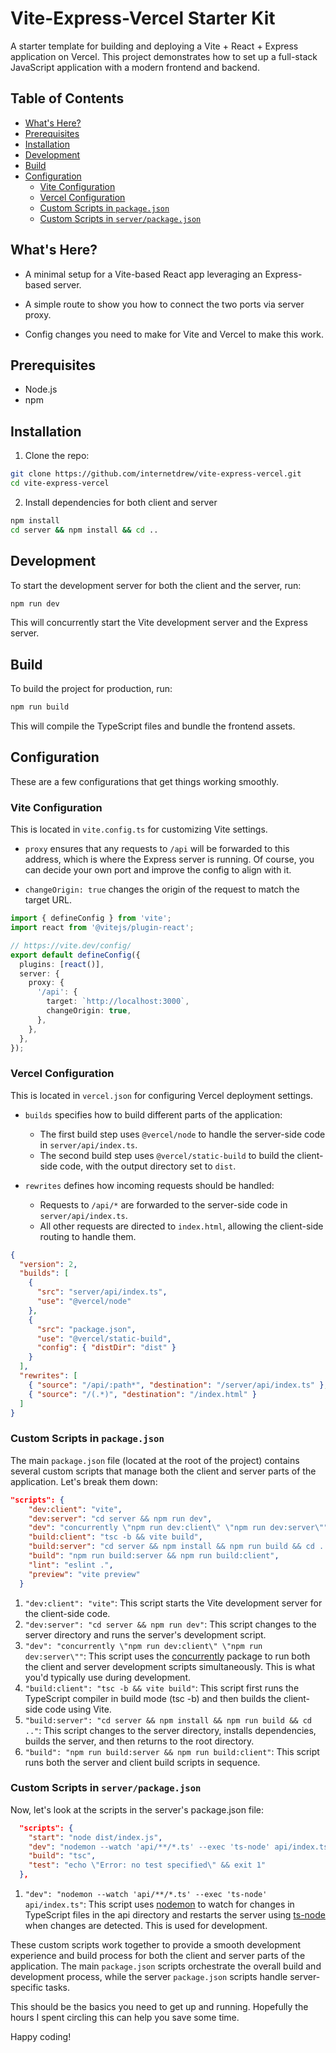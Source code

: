 # Vite-Express-Vercel Starter Kit

A starter template for building and deploying a Vite + React + Express application on Vercel. This project demonstrates how to set up a full-stack JavaScript application with a modern frontend and backend.

## Table of Contents

- [What's Here?](#whats-here)
- [Prerequisites](#prerequisites)
- [Installation](#installation)
- [Development](#development)
- [Build](#build)
- [Configuration](#configuration)
  - [Vite Configuration](#vite-configuration)
  - [Vercel Configuration](#vercel-configuration)
  - [Custom Scripts in `package.json`](#custom-scripts-in-packagejson)
  - [Custom Scripts in `server/package.json`](#custom-scripts-in-serverpackagejson)

## What's Here?

- A minimal setup for a Vite-based React app leveraging an Express-based server.

- A simple route to show you how to connect the two ports via server proxy.

- Config changes you need to make for Vite and Vercel to make this work.

## Prerequisites

- Node.js
- npm

## Installation

1. Clone the repo:

```bash
git clone https://github.com/internetdrew/vite-express-vercel.git
cd vite-express-vercel
```

2. Install dependencies for both client and server

```bash
npm install
cd server && npm install && cd ..
```

## Development

To start the development server for both the client and the server, run:

```bash
npm run dev
```

This will concurrently start the Vite development server and the Express server.

## Build

To build the project for production, run:

```bash
npm run build
```

This will compile the TypeScript files and bundle the frontend assets.

## Configuration

These are a few configurations that get things working smoothly.

### Vite Configuration

This is located in `vite.config.ts` for customizing Vite settings.

- `proxy` ensures that any requests to `/api` will be forwarded to this address, which is where the Express server is running. Of course, you can decide your own port and improve the config to align with it.

- `changeOrigin: true` changes the origin of the request to match the target URL.

```typescript
import { defineConfig } from 'vite';
import react from '@vitejs/plugin-react';

// https://vite.dev/config/
export default defineConfig({
  plugins: [react()],
  server: {
    proxy: {
      '/api': {
        target: `http://localhost:3000`,
        changeOrigin: true,
      },
    },
  },
});
```

### Vercel Configuration

This is located in `vercel.json` for configuring Vercel deployment settings.

- `builds` specifies how to build different parts of the application:

  - The first build step uses `@vercel/node` to handle the server-side code in `server/api/index.ts`.
  - The second build step uses `@vercel/static-build` to build the client-side code, with the output directory set to `dist`.

- `rewrites` defines how incoming requests should be handled:
  - Requests to `/api/*` are forwarded to the server-side code in `server/api/index.ts`.
  - All other requests are directed to `index.html`, allowing the client-side routing to handle them.

```json
{
  "version": 2,
  "builds": [
    {
      "src": "server/api/index.ts",
      "use": "@vercel/node"
    },
    {
      "src": "package.json",
      "use": "@vercel/static-build",
      "config": { "distDir": "dist" }
    }
  ],
  "rewrites": [
    { "source": "/api/:path*", "destination": "/server/api/index.ts" },
    { "source": "/(.*)", "destination": "/index.html" }
  ]
}
```

### Custom Scripts in `package.json`

The main `package.json` file (located at the root of the project) contains several custom scripts that manage both the client and server parts of the application. Let's break them down:

```json
"scripts": {
    "dev:client": "vite",
    "dev:server": "cd server && npm run dev",
    "dev": "concurrently \"npm run dev:client\" \"npm run dev:server\"",
    "build:client": "tsc -b && vite build",
    "build:server": "cd server && npm install && npm run build && cd ..",
    "build": "npm run build:server && npm run build:client",
    "lint": "eslint .",
    "preview": "vite preview"
  }
```

1. `"dev:client": "vite"`: This script starts the Vite development server for the client-side code.
2. `"dev:server": "cd server && npm run dev"`: This script changes to the server directory and runs the server's development script.
3. `"dev": "concurrently \"npm run dev:client\" \"npm run dev:server\""`: This script uses the [concurrently](https://www.npmjs.com/package/concurrently) package to run both the client and server development scripts simultaneously. This is what you'd typically use during development.
4. `"build:client": "tsc -b && vite build"`: This script first runs the TypeScript compiler in build mode (tsc -b) and then builds the client-side code using Vite.
5. `"build:server": "cd server && npm install && npm run build && cd .."`: This script changes to the server directory, installs dependencies, builds the server, and then returns to the root directory.
6. `"build": "npm run build:server && npm run build:client"`: This script runs both the server and client build scripts in sequence.

### Custom Scripts in `server/package.json`

Now, let's look at the scripts in the server's package.json file:

```json
  "scripts": {
    "start": "node dist/index.js",
    "dev": "nodemon --watch 'api/**/*.ts' --exec 'ts-node' api/index.ts",
    "build": "tsc",
    "test": "echo \"Error: no test specified\" && exit 1"
  },
```

1. `"dev": "nodemon --watch 'api/**/*.ts' --exec 'ts-node' api/index.ts"`: This script uses [nodemon](https://www.npmjs.com/package/nodemon) to watch for changes in TypeScript files in the api directory and restarts the server using [ts-node](https://www.npmjs.com/package/ts-node) when changes are detected. This is used for development.

These custom scripts work together to provide a smooth development experience and build process for both the client and server parts of the application. The main `package.json` scripts orchestrate the overall build and development process, while the server `package.json` scripts handle server-specific tasks.

This should be the basics you need to get up and running. Hopefully the hours I spent circling this can help you save some time.

Happy coding!
